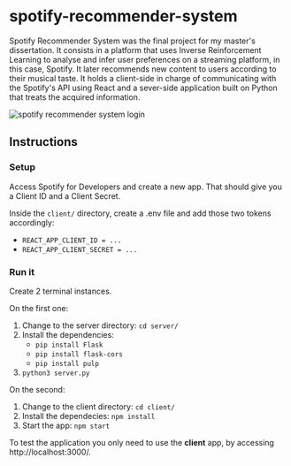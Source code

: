 # spotify-recommender-system

Spotify Recommender System was the final project for my master's dissertation. It consists in a platform that uses Inverse Reinforcement Learning to analyse and infer user preferences on a streaming platform, in this case, Spotify. It later recommends new content to users according to their musical taste. It holds a client-side in charge of communicating with the Spotify's API using React and a sever-side application built on Python that treats the acquired information.

![spotify recommender system login](https://i.imgur.com/L4sIl4x.png)

## Instructions

### Setup

Access Spotify for Developers and create a new app. That should give you a Client ID and a Client Secret.

Inside the ```client/``` directory, create a .env file and add those two tokens accordingly:
- ```REACT_APP_CLIENT_ID = ...```
- ```REACT_APP_CLIENT_SECRET = ...```

### Run it

Create 2 terminal instances. 

On the first one:
1. Change to the server directory: ```cd server/```
2. Install the dependencies:
    - ```pip install Flask```
    - ```pip install flask-cors```
    - ```pip install pulp```
3. ```python3 server.py```

On the second:
1. Change to the client directory: ```cd client/```
2. Install the dependecies: ```npm install```
3. Start the app: ```npm start```

To test the application you only need to use the __client__ app, by accessing http://localhost:3000/.
